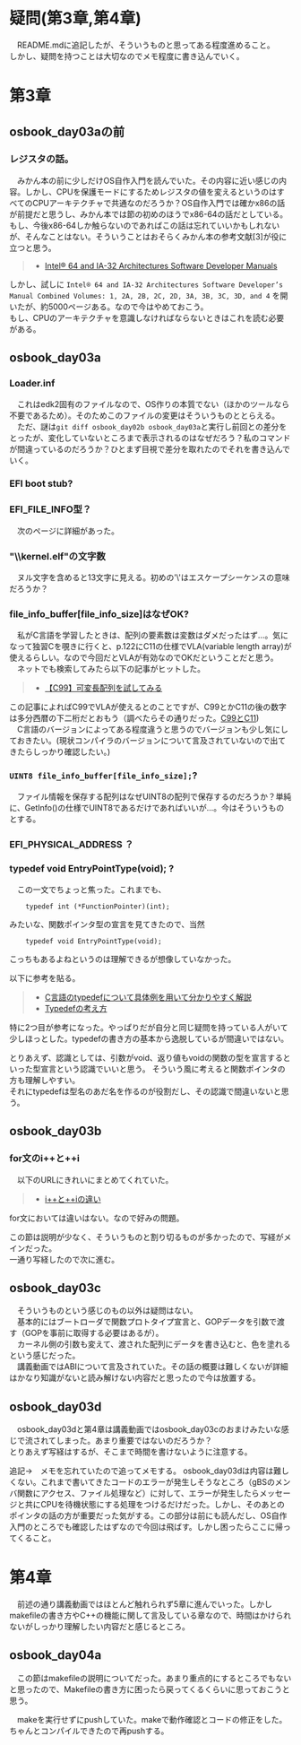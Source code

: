 # 疑問(第3章,第4章)
　README.mdに追記したが、そういうものと思ってある程度進めること。  
しかし、疑問を持つことは大切なのでメモ程度に書き込んでいく。
# 第3章
## osbook_day03aの前
### レジスタの話。
　みかん本の前に少しだけOS自作入門を読んでいた。その内容に近い感じの内容。しかし、CPUを保護モードにするためレジスタの値を変えるというのはすべてのCPUアーキテクチャで共通なのだろうか？OS自作入門では確かx86の話が前提だと思うし、みかん本では節の初めのほうでx86-64の話だとしている。もし、今後x86-64しか触らないのであればこの話は忘れていいかもしれないが、そんなことはない。そういうことはおそらくみかん本の参考文献[3]が役に立つと思う。  
> - [Intel® 64 and IA-32 Architectures Software Developer Manuals](https://www.intel.com/content/www/us/en/developer/articles/technical/intel-sdm.html)  

しかし、試しに  ```Intel® 64 and IA-32 Architectures Software Developer’s Manual Combined Volumes: 1, 2A, 2B, 2C, 2D, 3A, 3B, 3C, 3D, and 4```  を開いたが、約5000ページある。なので今はやめておこう。  
もし、CPUのアーキテクチャを意識しなければならないときはこれを読む必要がある。  

## osbook_day03a
### Loader.inf
　これはedk2固有のファイルなので、OS作りの本質でない（ほかのツールなら不要であるため）。そのためこのファイルの変更はそういうものととらえる。  
　ただ、謎は```git diff osbook_day02b osbook_day03a```と実行し前回との差分をとったが、変化していないところまで表示されるのはなぜだろう？私のコマンドが間違っているのだろうか？ひとまず目視で差分を取れたのでそれを書き込んでいく。

### EFI boot stub?
### EFI_FILE_INFO型？
　次のページに詳細があった。

### "\\\kernel.elf"の文字数
　ヌル文字を含めると13文字に見える。初めの'\\'はエスケープシーケンスの意味だろうか？

### file_info_buffer[file_info_size]はなぜOK?
　私がC言語を学習したときは、配列の要素数は変数はダメだったはず…。気になって独習Cを覗きに行くと、p.122にC11の仕様でVLA(variable length array)が使えるらしい。なので今回だとVLAが有効なのでOKだということだと思う。
　ネットでも検索してみたら以下の記事がヒットした。  
> - [【C99】可変長配列を試してみる](https://tyfkda.github.io/blog/2019/12/31/variable-length-array.html)  

この記事によればC99でVLAが使えるとのことですが、C99とかC11の後の数字は多分西暦の下二桁だとおもう（調べたらその通りだった。[C99とC11](https://www.cloverfield.co.jp/2016/06/24/c99%E3%81%A8c11/))  
　C言語のバージョンによってある程度違うと思うのでバージョンも少し気にしておきたい。(現状コンパイラのバージョンについて言及されていないので出てきたらしっかり確認したい。)

### ```UINT8 file_info_buffer[file_info_size];```?
　ファイル情報を保存する配列はなぜUINT8の配列で保存するのだろうか？単純に、GetInfo()の仕様でUINT8であるだけであればいいが…。今はそういうものとする。

### EFI_PHYSICAL_ADDRESS ？
### typedef void EntryPointType(void); ?
　この一文でちょっと焦った。これまでも、   
```
    typedef int (*FunctionPointer)(int);
```
みたいな、関数ポインタ型の宣言を見てきたので、当然  
```
    typedef void EntryPointType(void);
```
こっちもあるよねというのは理解できるが想像していなかった。  

以下に参考を貼る。  
> - [C言語のtypedefについて具体例を用いて分かりやすく解説](https://daeudaeu.com/c-typedef/)  
> - [Typedefの考え方](https://qiita.com/aminevsky/items/82ecce1d6d8b42d65533)  

特に2つ目が参考になった。やっぱりだが自分と同じ疑問を持っている人がいて少しほっとした。typedefの書き方の基本から逸脱しているが間違いではない。  

とりあえず、認識としては、引数がvoid、返り値もvoidの関数の型を宣言するといった型宣言という認識でいいと思う。
そういう風に考えると関数ポインタの方も理解しやすい。  
それにtypedefは型名のあだ名を作るのが役割だし、その認識で間違いないと思う。

## osbook_day03b
### for文のi++と++i
　以下のURLにきれいにまとめてくれていた。  
> - [i++と++iの違い](https://qiita.com/suuungwoo/items/e054fdcb5a4805bb226b)  

for文においては違いはない。なので好みの問題。

この節は説明が少なく、そういうものと割り切るものが多かったので、写経がメインだった。  
一通り写経したので次に進む。

## osbook_day03c
　そういうものという感じのもの以外は疑問はない。   
　基本的にはブートローダで関数プロトタイプ宣言と、GOPデータを引数で渡す（GOPを事前に取得する必要はあるが）。  
　カーネル側の引数も変えて、渡された配列にデータを書き込むと、色を塗れるという感じだった。  
　講義動画ではABIについて言及されていた。その話の概要は難しくないが詳細はかなり知識がないと読み解けない内容だと思ったので今は放置する。

## osbook_day03d
　osbook_day03dと第4章は講義動画ではosbook_day03cのおまけみたいな感じで流されてしまった。あまり重要ではないのだろうか？  
とりあえず写経はするが、そこまで時間を書けないように注意する。

追記->　メモを忘れていたので追ってメモする。
osbook_day03dは内容は難しくない。これまで書いてきたコードのエラーが発生しそうなところ（gBSのメンバ関数にアクセス、ファイル処理など）に対して、エラーが発生したらメッセージと共にCPUを待機状態にする処理をつけるだけだった。しかし、そのあとのポインタの話の方が重要だった気がする。この部分は前にも読んだし、OS自作入門のところでも確認したはずなので今回は飛ばす。しかし困ったらここに帰ってくること。

# 第4章
　前述の通り講義動画ではほとんど触れられず5章に進んでいった。しかしmakefileの書き方やC++の機能に関して言及している章なので、時間はかけられないがしっかり理解したい内容だと感じるところ。
## osbook_day04a
　この節はmakefileの説明についてだった。あまり重点的にするところでもないと思ったので、Makefileの書き方に困ったら戻ってくるくらいに思っておこうと思う。

　makeを実行せずにpushしていた。makeで動作確認とコードの修正をした。ちゃんとコンパイルできたので再pushする。  